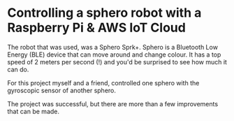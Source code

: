 # Controlling a sphero robot with a Raspberry Pi & AWS IoT Cloud


The robot that was used, was a Sphero Sprk+. Sphero is a Bluetooth Low Energy (BLE) device that can move around and change colour. It has a top speed of 2 meters per second (!) and you'd be surprised to see how much it can do.

For this project myself and a friend, controlled one sphero with the gyroscopic sensor of another sphero.

The project was successful, but there are more than a few improvements that can be made.